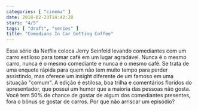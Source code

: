 ```yaml
---
categories: [ "cinema" ]
date: 2018-02-23T14:42:28
stars: "4/5"
tags: [ "draft", "series" ]
title: "Comedians In Car Getting Coffee"
---
```

Essa série da Netflix coloca Jerry Seinfeld levando comediantes com um carro estiloso para tomar café em um lugar agradável. Nunca é o mesmo carro, nunca é o mesmo comediante e nunca é o mesmo café. Se trata de uma enquete rápida para quem não tem muito tempo para perder assistindo, mas oferece um insight diferente de um famoso em uma situação "comum". A edição é estilosa, boa trilha e comentários floridos do apresentador, que possui um humor que a maioria das pessoas não gosta. Você tem 50% de chance de gostar de algum dos comediantes presentes, fora o bônus se gostar de carros. Por que não arriscar um episódio?
